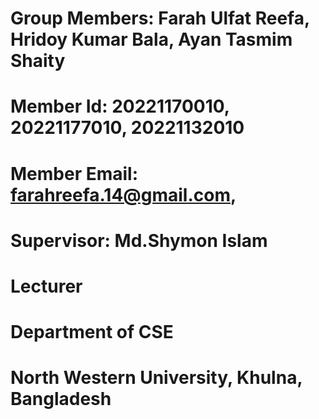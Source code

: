 # Group Members: Farah Ulfat Reefa, Hridoy Kumar Bala, Ayan Tasmim Shaity
# Member Id: 20221170010, 20221177010, 20221132010
# Member Email: farahreefa.14@gmail.com, 
# Supervisor: Md.Shymon Islam
# Lecturer
# Department of CSE
# North Western University, Khulna, Bangladesh
